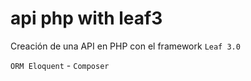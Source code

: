 # api php with leaf3

Creación de una API en PHP con el framework `Leaf 3.0`

`ORM Eloquent` - `Composer`
